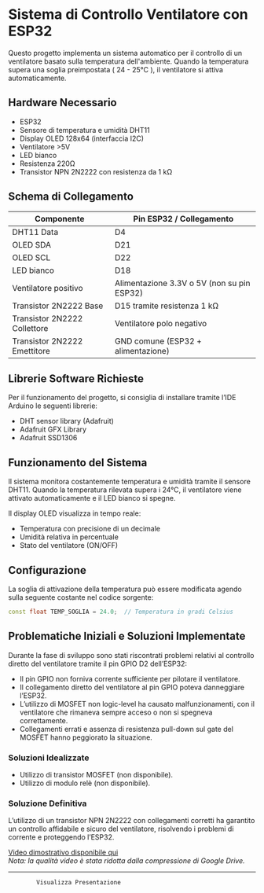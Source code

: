 # Sistema di Controllo Ventilatore con ESP32

Questo progetto implementa un sistema automatico per il controllo di un ventilatore basato sulla temperatura dell'ambiente. Quando la temperatura supera una soglia preimpostata ( 24 - 25°C ), il ventilatore si attiva automaticamente.


## Hardware Necessario
- ESP32
- Sensore di temperatura e umidità DHT11
- Display OLED 128x64 (interfaccia I2C)
- Ventilatore >5V
- LED bianco
- Resistenza 220Ω
- Transistor NPN 2N2222 con resistenza da 1 kΩ

## Schema di Collegamento
| Componente             | Pin ESP32 / Collegamento                 |
|------------------------|-----------------------------------------|
| DHT11 Data             | D4                                      |
| OLED SDA               | D21                                     |
| OLED SCL               | D22                                     |
| LED bianco             | D18                                     |
| Ventilatore positivo   | Alimentazione 3.3V o 5V (non su pin ESP32) |
| Transistor 2N2222 Base | D15 tramite resistenza 1 kΩ              |
| Transistor 2N2222 Collettore | Ventilatore polo negativo           |
| Transistor 2N2222 Emettitore | GND comune (ESP32 + alimentazione)  |

## Librerie Software Richieste
Per il funzionamento del progetto, si consiglia di installare tramite l’IDE Arduino le seguenti librerie:
- DHT sensor library (Adafruit)
- Adafruit GFX Library
- Adafruit SSD1306

## Funzionamento del Sistema
Il sistema monitora costantemente temperatura e umidità tramite il sensore DHT11. Quando la temperatura rilevata supera i 24°C, il ventilatore viene attivato automaticamente e il LED bianco si spegne.

Il display OLED visualizza in tempo reale:
- Temperatura con precisione di un decimale
- Umidità relativa in percentuale
- Stato del ventilatore (ON/OFF)

## Configurazione
La soglia di attivazione della temperatura può essere modificata agendo sulla seguente costante nel codice sorgente:
```cpp
const float TEMP_SOGLIA = 24.0;  // Temperatura in gradi Celsius
```

## Problematiche Iniziali e Soluzioni Implementate

Durante la fase di sviluppo sono stati riscontrati problemi relativi al controllo diretto del ventilatore tramite il pin GPIO D2 dell’ESP32:
- Il pin GPIO non forniva corrente sufficiente per pilotare il ventilatore.
- Il collegamento diretto del ventilatore al pin GPIO poteva danneggiare l’ESP32.
- L’utilizzo di MOSFET non logic-level ha causato malfunzionamenti, con il ventilatore che rimaneva sempre acceso o non si spegneva correttamente.
- Collegamenti errati e assenza di resistenza pull-down sul gate del MOSFET hanno peggiorato la situazione.

### Soluzioni Idealizzate
- Utilizzo di transistor MOSFET (non disponibile).
- Utilizzo di modulo relè (non disponibile).

### Soluzione Definitiva
L’utilizzo di un transistor NPN 2N2222 con collegamenti corretti ha garantito un controllo affidabile e sicuro del ventilatore, risolvendo i problemi di corrente e proteggendo l’ESP32.

[Video dimostrativo disponibile qui](https://drive.google.com/drive/folders/1GUEUTkNlYGJk-smshIuskiLKClhBi8_J?usp=drive_link)  
*Nota: la qualità video è stata ridotta dalla compressione di Google Drive.*

---


    
    
    
    
    



    
        
            Visualizza Presentazione
        
    


